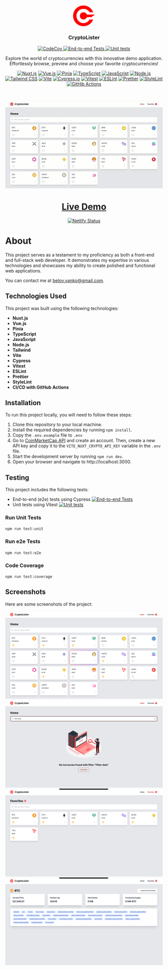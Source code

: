 <p align="center">
<img src="./public/img/logo.svg" alt="CryptoLister" width=70 />
</p>
<h3 align="center">CryptoLister</h3>
<p align="center">
<a href="https://codecov.io/gh/yanko-belov/crypto-lister-nuxt" >
<img src="https://codecov.io/gh/yanko-belov/crypto-lister-nuxt/branch/main/graph/badge.svg?token=MLY3I4WUHE" alt="CodeCov"/>
</a>
<a href="https://github.com/yanko-belov/crypto-lister-nuxt/actions/workflows/e2e-tests.js.yml" > 
 <img src="https://github.com/yanko-belov/crypto-lister-nuxt/actions/workflows/e2e-tests.js.yml/badge.svg" alt="End-to-end Tests"/> 
</a>
<a href="https://github.com/yanko-belov/crypto-lister-nuxt/actions/workflows/unit-tests.js.yml" > 
 <img src="https://github.com/yanko-belov/crypto-lister-nuxt/actions/workflows/unit-tests.js.yml/badge.svg" alt="Unit tests"/> 
</a>
</p>
<p align="center">Explore the world of cryptocurrencies with this innovative demo application. Effortlessly browse, preview and choose your favorite cryptocurrencies!</p>

<p align="center">
<a href="https://nuxt.com/"><img src="https://img.shields.io/badge/Nuxt.js-%23ffffff.svg?style=for-the-badge&logo=nuxt.js&logoColor=00DC82" alt="Nuxt.js"></a>
<a href="https://vuejs.org/"><img src="https://img.shields.io/badge/Vue.js-%234FC08D.svg?style=for-the-badge&logo=vue.js&logoColor=white" alt="Vue.js"></a>
<a href="https://pinia.vuejs.org/"><img src="https://img.shields.io/badge/Pinia-%23ecb732.svg?style=for-the-badge" alt="Pinia"></a>
<a href="https://www.typescriptlang.org/"><img src="https://img.shields.io/badge/TypeScript-%233178C6.svg?style=for-the-badge&logo=typescript&logoColor=white" alt="TypeScript"></a>
<a href="https://developer.mozilla.org/en-US/docs/Web/JavaScript"><img src="https://img.shields.io/badge/JavaScript-%23F7DF1E.svg?style=for-the-badge&logo=javascript&logoColor=black" alt="JavaScript"></a>
<a href="https://nodejs.org/"><img src="https://img.shields.io/badge/Node.js-%23339933.svg?style=for-the-badge&logo=node.js&logoColor=white" alt="Node.js"></a>
<a href="https://tailwindcss.com/"><img src="https://img.shields.io/badge/Tailwind_CSS-%2306B6D4.svg?style=for-the-badge&logo=tailwind-css&logoColor=white" alt="Tailwind CSS"></a>
<a href="https://vitejs.dev/"><img src="https://img.shields.io/badge/Vite-%23646CFF.svg?style=for-the-badge&logo=vite&logoColor=white" alt="Vite"></a>
<a href="https://www.cypress.io/"><img src="https://img.shields.io/badge/Cypress.io-%2317202C.svg?style=for-the-badge&logo=cypress&logoColor=white" alt="Cypress.io"></a>
<a href="https://vitest.dev/"><img src="https://img.shields.io/badge/Vitest-%236E9F18.svg?style=for-the-badge&logo=vitest&logoColor=white" alt="Vitest"></a>
<a href="https://eslint.org/"><img src="https://img.shields.io/badge/ESLint-%234B32C3.svg?style=for-the-badge&logo=eslint&logoColor=white" alt="ESLint"></a>
<a href="https://prettier.io/"><img src="https://img.shields.io/badge/Prettier-%231A2B34.svg?style=for-the-badge&logo=prettier&logoColor=white" alt="Prettier"></a>
<a href="https://stylelint.io/"><img src="https://img.shields.io/badge/StyleLint-%236B3E99.svg?style=for-the-badge&logo=stylelint&logoColor=white" alt="StyleLint" /></a>
<a href="https://github.com/actions"><img src="https://img.shields.io/badge/GitHub-%23181717.svg?style=for-the-badge&logo=github&logoColor=white" alt="GitHib Actions" /></a>
</p>
<br />

<p align="center">
<img src="./screenshots/demo.gif" alt="CryptoLister Demo" />
</p>

<h1 align="center">
<a href="https://crypto-loader-nuxt.netlify.app/">Live Demo</a>

</h1>

<p align="center">
    <a href="https://app.netlify.com/sites/crypto-loader-nuxt/deploys"><img src="https://api.netlify.com/api/v1/badges/dc18ec25-2dc9-4fdf-9c62-e207dcdd66df/deploy-status" alt="Netlify Status" /></a>
</p>

# About

This project serves as a testament to my proficiency as both a front-end and full-stack web developer. It demonstrates my expertise in various technologies and showcases my ability to create polished and functional web applications.

You can contact me at [belov.yanko@gmail.com](mailto:belov.yanko@gmail.com).

## Technologies Used

This project was built using the following technologies:

- **Nuxt.js**
- **Vue.js**
- **Pinia**
- **TypeScript**
- **JavaScript**
- **Node.js**
- **Tailwind**
- **Vite**
- **Cypress**
- **Vitest**
- **ESLint**
- **Prettier**
- **StyleLint**
- **CI/CD with GitHub Actions**

## Installation

To run this project locally, you will need to follow these steps:

1. Clone this repository to your local machine.
2. Install the required dependencies by running `npm install`.
3. Copy the `.env.example` file to `.env`
4. Go to [CoinMarketCap API](https://coinmarketcap.com/api/) and create an account. Then, create a new API key and copy it to the `VITE_NUXT_CRYPTO_API_KEY` variable in the `.env` file. 
5. Start the development server by running `npm run dev`.
6. Open your browser and navigate to http://localhost:3000.

## Testing

This project includes the following tests:

- End-to-end (e2e) tests using Cypress [![End-to-end Tests](https://github.com/yanko-belov/crypto-lister-nuxt/actions/workflows/e2e-tests.js.yml/badge.svg)](https://github.com/yanko-belov/crypto-lister-nuxt/actions/workflows/e2e-tests.js.yml)
- Unit tests using Vitest [![Unit tests](https://github.com/yanko-belov/crypto-lister-nuxt/actions/workflows/unit-tests.js.yml/badge.svg)](https://github.com/yanko-belov/crypto-lister-nuxt/actions/workflows/unit-tests.js.yml)

### Run Unit Tests

`npm run test:unit`

### Run e2e Tests

`npm run test:e2e`

### Code Coverage

`npm run test:coverage`

## Screenshots

Here are some screenshots of the project:

![Home](./screenshots/home.png)
![Home List](./screenshots/home-filter-no-data.png)
![Favorites](./screenshots/favorites.png)
![Overview](./screenshots/overview.png)
